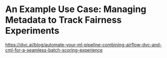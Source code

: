 # An Example Use Case: Managing Metadata to Track Fairness Experiments

https://dvc.ai/blog/automate-your-ml-pipeline-combining-airflow-dvc-and-cml-for-a-seamless-batch-scoring-experience

